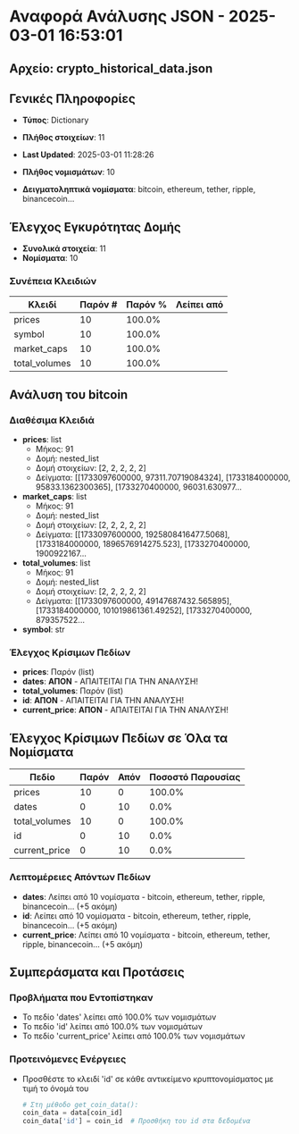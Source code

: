 # Αναφορά Ανάλυσης JSON - 2025-03-01 16:53:01
## Αρχείο: crypto_historical_data.json

## Γενικές Πληροφορίες
* **Τύπος**: Dictionary
* **Πλήθος στοιχείων**: 11
* **Last Updated**: 2025-03-01 11:28:26

* **Πλήθος νομισμάτων**: 10
* **Δειγματοληπτικά νομίσματα**: bitcoin, ethereum, tether, ripple, binancecoin...

## Έλεγχος Εγκυρότητας Δομής
* **Συνολικά στοιχεία**: 11
* **Νομίσματα**: 10

### Συνέπεια Κλειδιών
| Κλειδί | Παρόν # | Παρόν % | Λείπει από |
|--------|---------|---------|------------|
| prices | 10 | 100.0% |  |
| symbol | 10 | 100.0% |  |
| market_caps | 10 | 100.0% |  |
| total_volumes | 10 | 100.0% |  |

## Ανάλυση του bitcoin
### Διαθέσιμα Κλειδιά
* **prices**: list
  * Μήκος: 91
  * Δομή: nested_list
  * Δομή στοιχείων: [2, 2, 2, 2, 2]
  * Δείγματα: [[1733097600000, 97311.70719084324], [1733184000000, 95833.1362300365], [1733270400000, 96031.630977...
* **market_caps**: list
  * Μήκος: 91
  * Δομή: nested_list
  * Δομή στοιχείων: [2, 2, 2, 2, 2]
  * Δείγματα: [[1733097600000, 1925808416477.5068], [1733184000000, 1896576914275.523], [1733270400000, 1900922167...
* **total_volumes**: list
  * Μήκος: 91
  * Δομή: nested_list
  * Δομή στοιχείων: [2, 2, 2, 2, 2]
  * Δείγματα: [[1733097600000, 49147687432.565895], [1733184000000, 101019861361.49252], [1733270400000, 879357522...
* **symbol**: str

### Έλεγχος Κρίσιμων Πεδίων
* **prices**: Παρόν (list)
* **dates**: **ΑΠΟΝ** - ΑΠΑΙΤΕΙΤΑΙ ΓΙΑ ΤΗΝ ΑΝΑΛΥΣΗ!
* **total_volumes**: Παρόν (list)
* **id**: **ΑΠΟΝ** - ΑΠΑΙΤΕΙΤΑΙ ΓΙΑ ΤΗΝ ΑΝΑΛΥΣΗ!
* **current_price**: **ΑΠΟΝ** - ΑΠΑΙΤΕΙΤΑΙ ΓΙΑ ΤΗΝ ΑΝΑΛΥΣΗ!

## Έλεγχος Κρίσιμων Πεδίων σε Όλα τα Νομίσματα
| Πεδίο | Παρόν | Απόν | Ποσοστό Παρουσίας |
|-------|-------|------|-------------------|
| prices | 10 | 0 | 100.0% |
| dates | 0 | 10 | 0.0% |
| total_volumes | 10 | 0 | 100.0% |
| id | 0 | 10 | 0.0% |
| current_price | 0 | 10 | 0.0% |

### Λεπτομέρειες Απόντων Πεδίων
* **dates**: Λείπει από 10 νομίσματα - bitcoin, ethereum, tether, ripple, binancecoin... (+5 ακόμη)
* **id**: Λείπει από 10 νομίσματα - bitcoin, ethereum, tether, ripple, binancecoin... (+5 ακόμη)
* **current_price**: Λείπει από 10 νομίσματα - bitcoin, ethereum, tether, ripple, binancecoin... (+5 ακόμη)

## Συμπεράσματα και Προτάσεις
### Προβλήματα που Εντοπίστηκαν
* Το πεδίο 'dates' λείπει από 100.0% των νομισμάτων
* Το πεδίο 'id' λείπει από 100.0% των νομισμάτων
* Το πεδίο 'current_price' λείπει από 100.0% των νομισμάτων

### Προτεινόμενες Ενέργειες
* Προσθέστε το κλειδί 'id' σε κάθε αντικείμενο κρυπτονομίσματος με τιμή το όνομά του
  ```python
  # Στη μέθοδο get_coin_data():
  coin_data = data[coin_id]
  coin_data['id'] = coin_id  # Προσθήκη του id στα δεδομένα
  ```